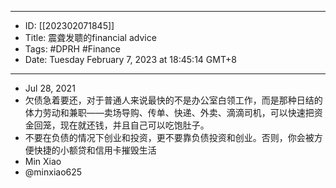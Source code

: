 - --
- ID: [[202302071845]]
- Title:  震聋发聩的financial advice
- Tags: #DPRH #Finance 
- Date: Tuesday February 7, 2023 at 18:45:14 GMT+8
- --
- Jul 28, 2021
- 欠债急着要还，对于普通人来说最快的不是办公室白领工作，而是那种日结的体力劳动和兼职——卖场导购、传单、快递、外卖、滴滴司机，可以快速把资金回笼，现在就还钱，并且自己可以吃饱肚子。
- 不要在负债的情况下创业和投资，更不要靠负债投资和创业。否则，你会被方便快捷的小额贷和信用卡摧毁生活
- Min Xiao
- @minxiao625
